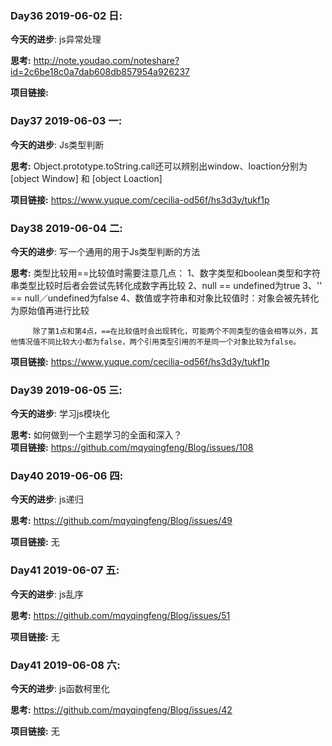 
### Day36 2019-06-02 日: 
**今天的进步**: js异常处理

**思考:** http://note.youdao.com/noteshare?id=2c6be18c0a7dab608db857954a926237
        
**项目链接:**

### Day37 2019-06-03 一: 
**今天的进步**: Js类型判断

**思考:** Object.prototype.toString.call还可以辨别出window、loaction分别为[object Window] 和 [object Loaction]
        
**项目链接:** https://www.yuque.com/cecilia-od56f/hs3d3y/tukf1p

### Day38 2019-06-04 二: 
**今天的进步**: 写一个通用的用于Js类型判断的方法

**思考:** 类型比较用==比较值时需要注意几点：
         1、数字类型和boolean类型和字符串类型比较时后者会尝试先转化成数字再比较
         2、null == undefined为true
         3、'' == null／undefined为false
         4、数值或字符串和对象比较值时：对象会被先转化为原始值再进行比较
         
         除了第1点和第4点，==在比较值时会出现转化，可能两个不同类型的值会相等以外，其他情况值不同比较大小都为false，两个引用类型引用的不是同一个对象比较为false。
        
**项目链接:** https://www.yuque.com/cecilia-od56f/hs3d3y/tukf1p

### Day39 2019-06-05 三: 
**今天的进步**: 学习js模块化

**思考:** 如何做到一个主题学习的全面和深入？    
**项目链接:** https://github.com/mqyqingfeng/Blog/issues/108

### Day40 2019-06-06 四: 
**今天的进步**: js递归

**思考:** https://github.com/mqyqingfeng/Blog/issues/49

**项目链接:** 无

### Day41 2019-06-07 五: 
**今天的进步**: js乱序

**思考:** https://github.com/mqyqingfeng/Blog/issues/51

**项目链接:** 无

### Day41 2019-06-08 六: 
**今天的进步**: js函数柯里化

**思考:** https://github.com/mqyqingfeng/Blog/issues/42

**项目链接:** 无 



